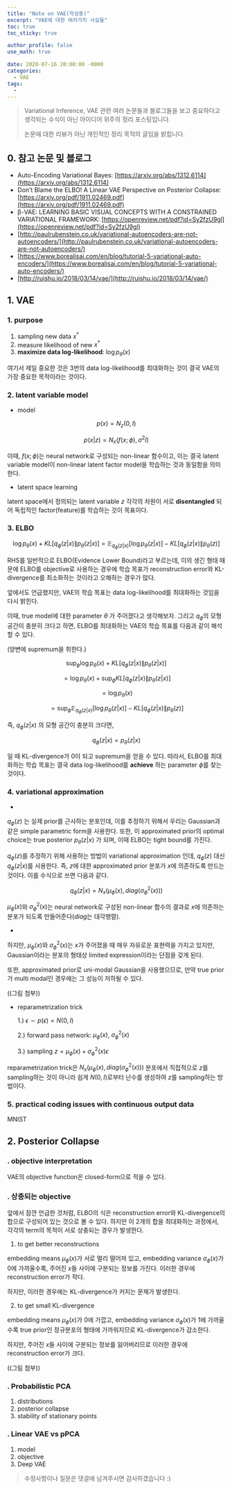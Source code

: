 ```yaml
---
title: "Note on VAE(작성중)"
excerpt: "VAE에 대한 여러가지 사실들"
toc: true
toc_sticky: true

author_profile: false
use_math: true

date: 2020-07-16 20:00:00 -0000
categories: 
  - VAE
tags:
  - 
---
```

> Variational Inference, VAE 관련 여러 논문들과 블로그들을 보고 중요하다고 생각되는 수식이 아닌 아이디어 위주의 정리 포스팅입니다.
>
> 논문에 대한 리뷰가 아닌 개인적인 정리 목적의 글임을 밝힙니다.

## 0. 참고 논문 및 블로그

* Auto-Encoding Variational Bayes: [https://arxiv.org/abs/1312.6114](https://arxiv.org/abs/1312.6114)
* Don’t Blame the ELBO! A Linear VAE Perspective on Posterior Collapse: [https://arxiv.org/pdf/1911.02469.pdf](https://arxiv.org/pdf/1911.02469.pdf)
* β-VAE: LEARNING BASIC VISUAL CONCEPTS WITH A CONSTRAINED VARIATIONAL FRAMEWORK: [https://openreview.net/pdf?id=Sy2fzU9gl](https://openreview.net/pdf?id=Sy2fzU9gl)
* [http://paulrubenstein.co.uk/variational-autoencoders-are-not-autoencoders/](http://paulrubenstein.co.uk/variational-autoencoders-are-not-autoencoders/)
* [https://www.borealisai.com/en/blog/tutorial-5-variational-auto-encoders/](https://www.borealisai.com/en/blog/tutorial-5-variational-auto-encoders/)
* [http://ruishu.io/2018/03/14/vae/](http://ruishu.io/2018/03/14/vae/)

## 1.  VAE

### 1. purpose
1. sampling new data $x^*$
2. measure likelihood of new $x^*$
3. __maximize data log-likelihood__: $\log{p_{\theta}(x)}$

여기서 제일 중요한 것은 3번의 data log-likelihood를 최대화하는 것이 결국 VAE의 가장 중요한 목적이라는 것이다.

### 2. latent variable model
* model

$$
p(x) = N_z(0, I)
$$

$$
p(x|z) = N_x(f(x;\phi), \sigma^2I)
$$

이때, $f(x;\phi)$는 neural network로 구성되는 non-linear 함수이고, 이는 결국 latent variable model이 non-linear latent factor model을 학습하는 것과 동일함을 의미한다.

* latent space learning

latent space에서 정의되는 latent variable $z$ 각각의 차원이 서로 __disentangled__ 되어 독립적인 factor(feature)를 학습하는 것이 목표이다.

### 3. ELBO

$$
\log{p_{\theta}(x)} + KL[q_{\phi}(z|x) \| p_{\theta}(z|x)] = \mathbb{E}_{q_{\phi}(z|x)}[\log{p_{\theta}(z|x)}] - KL[q_{\phi}(z|x) \| p_{\theta}(z)]
$$

RHS를 일반적으로 ELBO(Evidence Lower Bound)라고 부르는데, 이의 생긴 형태 때문에 ELBO를 objective로 사용하는 경우에 학습 목표가 reconstruction error와 KL-divergence를 최소화하는 것이라고 오해하는 경우가 많다.

앞에서도 언급했지만, VAE의 학습 목표는 data log-likelihood를 최대화하는 것임을 다시 밝힌다.

이때, true model에 대한 parameter $\theta$ 가 주어졌다고 생각해보자. 그리고 $q_{\phi}$의 모형 공간이 충분히 크다고 하면, ELBO를 최대화하는 VAE의 학습 목표를 다음과 같이 해석할 수 있다. 

(양변에 supremum을 취한다.)

$$
\sup_{\phi}{\log{p_{\theta}(x)} + KL[q_{\phi}(z|x) \| p_{\theta}(z|x)]}
$$

$$
= \log{p_{\theta}(x)} + \sup_{\phi}{KL[q_{\phi}(z|x) \| p_{\theta}(z|x)]}
$$

$$
= \log{p_{\theta}(x)} 
$$

$$
= \sup_{\phi}{\mathbb{E}_{q_{\phi}(z|x)}[\log{p_{\theta}(z|x)}] - KL[q_{\phi}(z|x) \| p_{\theta}(z)]}
$$

즉, $q_{\phi}(z \vert x)$ 의 모형 공간이 충분히 크다면, 

$$
q_{\phi}(z|x) = p_{\theta}(z|x)
$$

일 때 KL-divergence가 0이 되고 supremum을 얻을 수 있다. 따라서, ELBO를 최대화하는 학습 목표는 결국 data log-likelihood를 __achieve__ 하는 parameter $\phi$를 찾는 것이다.

### 4. variational approximation

*
$q_{\phi}(z)$ 는 실제 prior를 근사하는 분포인데, 이를 추정하기 위해서 우리는 Gaussian과 같은 simple parametric form을 사용한다. 또한, 이 approximated prior의 optimal choice는 true posterior $p_{\theta}(z \vert x)$ 가 되며, 이때 ELBO는 tight bound를 가진다.

$q_{\phi}(z)$를 추정하기 위해 사용하는 방법이 variational approximation 인데, $q_{\phi}(z)$ 대신 $q_{\phi}(z \vert x)$를 사용한다. 즉, $z$에 대한 approximated prior 분포가 $x$에 의존하도록 만드는 것이다. 이를 수식으로 쓰면 다음과 같다.

$$
q_{\phi}(z \vert x) = N_x(\mu_{\phi}(x), diag(\sigma^2_{\phi}(x)))
$$

$\mu_{\phi}(x)$와 $\sigma^2_{\phi}(x)$는 neural network로 구성된 non-linear 함수의 결과로 $x$에 의존하는 분포가 되도록 만들어준다($diag$는 대각행렬).

*

하지만, $\mu_{\phi}(x)$와 $\sigma^2_{\phi}(x)$는 $x$가 주어졌을 때 매우 자유로운 표현력을 가지고 있지만, Gaussian이라는 분포의 형태상 limited expression이라는 단점을 갖게 된다.

또한, approximated prior로 uni-modal Gaussian을 사용했으므로, 만약 true prior가 multi modal인 경우에는 그 성능이 저하될 수 있다.

((그림 첨부))

* reparametrization trick

	1.) $\epsilon \sim p(\epsilon) = N(0, I)$ 
	
	2.) forward pass network:  $\mu_{\phi}(x)$, $\sigma^2_{\phi}(x)$
	
	3.) sampling $z = \mu_{\phi}(x) + \sigma^2_{\phi}(x) \epsilon$

 reparametrization trick은 $N_x(\mu_{\phi}(x), diag(\sigma^2_{\phi}(x)))$ 분포에서 직접적으로 $z$를 sampling하는 것이 아니라 쉽게 $N(0, I)$로부터 난수를 생성하여 $z$를 sampling하는 방법이다.

### 5. practical coding issues with continuous output data

MNIST



## 2. Posterior Collapse

### . objective interpretation

VAE의 objective function은 closed-form으로 적을 수 있다.

### . 상충되는 objective

앞에서 잠깐 언급한 것처럼, ELBO의 식은 reconstruction error와 KL-divergence의 합으로 구성되어 있는 것으로 볼 수 있다. 하지만 이 2개의 합을 최대화하는 과정에서, 각각의 term의 목적이 서로 상충되는 경우가 발생한다.

1. to get better reconstructions

embedding means $\mu_{\phi}(x)$가 서로 멀리 떨어져 있고, embedding variance $\sigma_{\phi}(x)$가 0에 가까울수록, 주어진 $x$들 사이에 구분되는 정보를 가진다. 이러한 경우에 reconstruction error가 작다.

하지만,  이러한 경우에는 KL-divergence가 커지는 문제가 발생한다.

2. to get small KL-divergence

embedding means $\mu_{\phi}(x)$가 0에 가깝고, embedding variance $\sigma_{\phi}(x)$가 1에 가까울수록 true prior인 정규분포의 형태에 가까워지므로 KL-divergence가 감소한다. 

하지만, 주어진 $x$들 사이에 구분되는 정보를 잃어버리므로 이러한 경우에 reconstruction error가 크다.

((그림 첨부))

### . Probabilistic PCA
1. distributions
2. posterior collapse
3. stability of stationary points

### . Linear VAE vs pPCA
1. model 
2. objective
3. Deep VAE


> 수정사항이나 질문은 댓글에 남겨주시면 감사하겠습니다 :)
<!--stackedit_data:
eyJoaXN0b3J5IjpbMjEzMDQ5NTUwMiwtMTQyNzY5MzEzOCwtMT
E2MDkzNTczMl19
-->